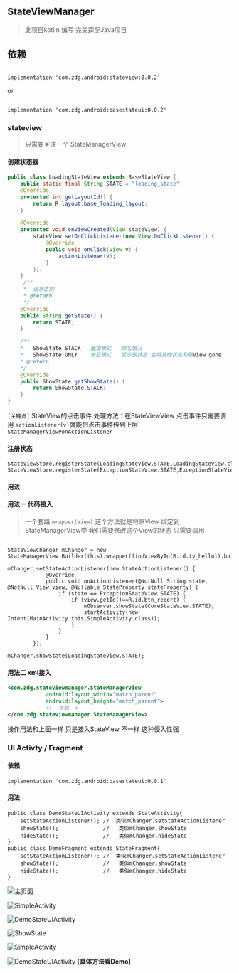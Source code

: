 
## StateViewManager  
> 此项目kotlin 编写  完美适配Java项目

## 依赖

```

implementation 'com.zdg.android:stateview:0.0.2'

```
or
```

implementation 'com.zdg.android:basestateui:0.0.2'

```
###  stateview
> 只需要关注一个  StateManagerView
#### 创建状态器
```java
public class LoadingStateView extends BaseStateView {
    public static final String STATE = "loading_state";
    @Override
    protected int getLayoutId() {
        return R.layout.base_loading_layout;
    }

    @Override
    protected void onViewCreated(View stateView) {
        stateView.setOnClickListener(new View.OnClickListener() {
            @Override
            public void onClick(View v) {
                actionListener(v);
            }
        });
    }
     /**
     *  该状态的
     * @return 
     */
    @Override
    public String getState() {
        return STATE;
    }

    /**
    *   ShowState.STACK   叠加模式   顾名思义 
    *   ShowState.ONLY    单显模式   显示该状态 会将其他状态和原View gone
    * @return 
    */
    @Override
    public ShowState getShowState() {
        return ShowState.STACK;
    }
}

```

`[关键点]`  StateView的点击事件 处理方法：在StateViewView 点击事件只需要调用 `actionListener(v)`就能把点击事件传到上层 `StateManagerView#onActionListener`
#### 注册状态
```
StateViewStore.registerState(LoadingStateView.STATE,LoadingStateView.class);
StateViewStore.registerState(ExceptionStateView.STATE,ExceptionStateView.class);
```
#### 用法
#### 用法一 代码接入
> 一个套路 `wrapper(View)`  这个方法就是将原View 绑定到 StateManagerView中 我们需要修改这个View的状态 只需要调用

```

StateViewChanger mChanger = new StateManagerView.Builder(this).wrapper(findViewById(R.id.tv_hello)).builder();

mChanger.setStateActionListener(new StateActionListener() {
            @Override
            public void onActionListener(@NotNull String state, @NotNull View view, @Nullable StateProperty stateProperty) {
                if (state == ExceptionStateView.STATE) {
                    if (view.getId()==R.id.btn_report) {
                        mObserver.showState(CoreStateView.STATE);
                        startActivity(new Intent(MainActivity.this,SimpleActivity.class));
                    }
                }
            }
        });

mChanger.showState(LoadingStateView.STATE);

```

#### 用法二 xml接入

```xml
<com.zdg.stateviewmanager.StateManagerView
            android:layout_width="match_parent"
            android:layout_height="match_parent">
            <!--布局-->
</com.zdg.stateviewmanager.StateManagerView>
```
 操作用法和上面一样 只是接入StateView 不一样  这种侵入性强
 
### UI Activty / Fragment

#### 依赖
```
implementation 'com.zdg.android:basestateui:0.0.1'
```
#### 用法

```
public class DemoStateUIActivity extends StateActivity{
    setStateActionListener(); //  类似mChanger.setStateActionListener
    showState();              //   类似mChanger.showState
    hideState();              //   类似mChanger.hideState
}
public class DemoFragment extends StateFragment{
    setStateActionListener(); //  类似mChanger.setStateActionListener
    showState();              //   类似mChanger.showState
    hideState();              //   类似mChanger.hideState
}
```


![主页面](/img/1550465208880.jpg)

![SimpleActivity](/img/1550465242564.jpg)


![DemoStateUIActivity](/img/1550465271867.jpg)



![ShowState](/img/Video_20190218_010025_173.gif)

![SimpleActivity](/img/Video_20190218_010108_145.gif)


![DemoStateUIActivity](/img/Video_20190218_010123_190.gif)
**[具体方法看Demo]**
